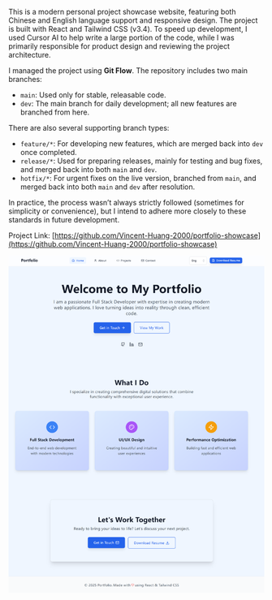 This is a modern personal project showcase website, featuring both Chinese and English language support and responsive design. The project is built with React and Tailwind CSS (v3.4). To speed up development, I used Cursor AI to help write a large portion of the code, while I was primarily responsible for product design and reviewing the project architecture.

I managed the project using **Git Flow**. The repository includes two main branches:
- `main`: Used only for stable, releasable code.
- `dev`: The main branch for daily development; all new features are branched from here.

There are also several supporting branch types:
- `feature/*`: For developing new features, which are merged back into `dev` once completed.
- `release/*`: Used for preparing releases, mainly for testing and bug fixes, and merged back into both `main` and `dev`.
- `hotfix/*`: For urgent fixes on the live version, branched from `main`, and merged back into both `main` and `dev` after resolution.

In practice, the process wasn’t always strictly followed (sometimes for simplicity or convenience), but I intend to adhere more closely to these standards in future development.

Project Link: [https://github.com/Vincent-Huang-2000/portfolio-showcase](https://github.com/Vincent-Huang-2000/portfolio-showcase)

![](./img/1/Screenshot-1.png)
